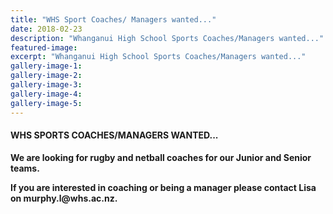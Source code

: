 ```yaml
---
title: "WHS Sport Coaches/ Managers wanted..."
date: 2018-02-23
description: "Whanganui High School Sports Coaches/Managers wanted..."
featured-image: 
excerpt: "Whanganui High School Sports Coaches/Managers wanted..."
gallery-image-1: 
gallery-image-2: 
gallery-image-3: 
gallery-image-4: 
gallery-image-5: 
---
```


<h4><strong>WHS SPORTS COACHES/MANAGERS WANTED...&nbsp;</strong></h4>
<p><strong>We are looking for rugby and netball coaches for our Junior and Senior teams.&nbsp;</strong></p>
<p><strong>If you are interested in coaching or being a manager please contact Lisa on murphy.l@whs.ac.nz.</strong></p>

